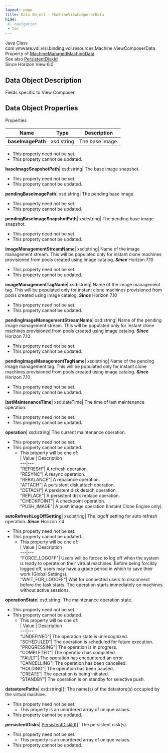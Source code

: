 ```yaml
---
layout: page
title: Data Object - MachineViewComposerData
hide:
 #- navigation
 - toc
---
```






Java Class
    com.vmware.vdi.vlsi.binding.vdi.resources.Machine.ViewComposerData  
Property of
     [MachineManagedMachineData](vdi.resources.Machine.ManagedMachineData.md#field_detail)  
See also
     [PersistentDiskId](vdi.entity.PersistentDiskId.md)  
Since 
    Horizon View 6.0

## Data Object Description 

Fields specific to View Composer 

## Data Object Properties

Properties

Name |  Type |  Description   
---|---|---  
**baseImagePath**|  xsd:string|  The base image.   


* This property need not be set.
* This property cannot be updated.

  
**baseImageSnapshotPath**|  xsd:string|  The base image snapshot.   


* This property need not be set.
* This property cannot be updated.

  
**pendingBaseImagePath**|  xsd:string|  The pending base image.   


* This property need not be set.
* This property cannot be updated.

  
**pendingBaseImageSnapshotPath**|  xsd:string|  The pending base image snapshot.   


* This property need not be set.
* This property cannot be updated.

  
**imageManagementStreamName**|  xsd:string|  Name of the image management stream. This will be populated only for instant clone machines provisioned from pools created using image catalog.  **_Since_** Horizon 7.10  


* This property need not be set.
* This property cannot be updated.

  
**imageManagementTagName**|  xsd:string|  Name of the image management tag. This will be populated only for instant clone machines provisioned from pools created using image catalog.  **_Since_** Horizon 7.10  


* This property need not be set.
* This property cannot be updated.

  
**pendingImageManagementStreamName**|  xsd:string|  Name of the pending image management stream. This will be populated only for instant clone machines provisioned from pools created using image catalog.  **_Since_** Horizon 7.10  


* This property need not be set.
* This property cannot be updated.

  
**pendingImageManagementTagName**|  xsd:string|  Name of the pending image management tag. This will be populated only for instant clone machines provisioned from pools created using image catalog.  **_Since_** Horizon 7.10  


* This property need not be set.
* This property cannot be updated.

  
**lastMaintenanceTime**|  xsd:dateTime|  The time of last maintenance operation.   


* This property need not be set.
* This property cannot be updated.

  
**operation**|  xsd:string|  The current maintenance operation.   


* This property need not be set.
* This property cannot be updated.
  * This property will be one of:  
|  Value |  Description   
---|---  
"REFRESH"| A refresh operation.  
"RESYNC"| A resync operation.  
"REBALANCE"| A rebalance operation.  
"ATTACH"| A persistent disk attach operation.  
"DETACH"| A persistent disk detach operation.  
"REPLACE"| A persistent disk replace operation.  
"CHECKPOINT"| A checkpoint operation.  
"PUSH_IMAGE"| A push image operation (Instant Clone Engine only).  

  
**autoRefreshLogOffSetting**|  xsd:string|  The logoff setting for auto refresh operation.  **_Since_** Horizon 7.4  


* This property need not be set.
* This property cannot be updated.
  * This property will be one of:  
|  Value |  Description   
---|---  
"FORCE_LOGOFF"| Users will be forced to log off when the system is ready to operate on their virtual machines. Before being forcibly logged off, users may have a grace period in which to save their work (Global Settings).  
"WAIT_FOR_LOGOFF"| Wait for connected users to disconnect before the task starts. The operation starts immediately on machines without active sessions.  

  
**operationState**|  xsd:string|  The maintenance operation state.   


* This property need not be set.
* This property cannot be updated.
  * This property will be one of:  
|  Value |  Description   
---|---  
"UNDEFINED"| The operation state is unrecognized.  
"SCHEDULED"| The operation is scheduled for future execution.  
"PROGRESSING"| The operation is in progress.  
"COMPLETED"| The operation has completed.  
"FAULT"| The operation has encountered an error.  
"CANCELLING"| The operation has been cancelled.  
"HOLDING"| The operation has been paused.  
"CREATE"| The operation is being initiated.  
"STANDBY"| The operation is on standby for selective push.  

  
**datastorePaths**|  xsd:string[]|  The name(s) of the datastore(s) occupied by the virtual machine.   


* This property need not be set.
  * This property is an unordered array of unique values.
* This property cannot be updated.

  
**persistentDisks**| [PersistentDiskId[]](vdi.entity.PersistentDiskId.md)|  The persistent disk(s).   


* This property need not be set.
  * This property is an unordered array of unique values.
* This property cannot be updated.

  
  
  
 
  
  

